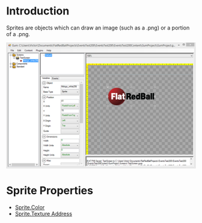 # Introduction
Sprites are objects which can draw an image (such as a .png) or a portion of a .png.  

![](Sprite_GumSpriteFrbLogo.PNG)

# Sprite Properties

* [Sprite.Color](Sprite.Color)
* [Sprite.Texture Address](Sprite.Texture-Address)